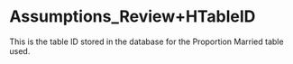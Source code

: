 # Assumptions_Review+HTableID

This is the table ID stored in the database for the Proportion Married
table used.

